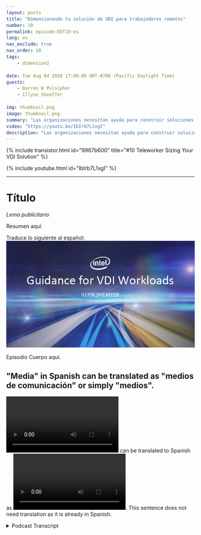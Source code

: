 ```yaml
---
layout: posts
title: "Dimensionando tu solución de VDI para trabajadores remotos"
number: 10
permalink: episode-EDT10-es
lang: es
nav_exclude: true
nav_order: 10
tags:
    - dimension2

date: Tue Aug 04 2020 17:00:00 GMT-0700 (Pacific Daylight Time)
guests:
    - Darren W Pulsipher
    - Illyse Sheaffer

img: thumbnail.png
image: thumbnail.png
summary: "Las organizaciones necesitan ayuda para construir soluciones de VDI (Infraestructura de Escritorio Virtual) de inmediato. A medida que los departamentos de TI están agregando licencias de VDI localmente a sus sistemas actuales, deben tener en cuenta que las licencias por sí solas no resuelven todos sus problemas."
video: "https://youtu.be/IbIrb7L1xgI"
description: "Las organizaciones necesitan ayuda para construir soluciones de VDI (Infraestructura de Escritorio Virtual) de inmediato. A medida que los departamentos de TI están agregando licencias de VDI localmente a sus sistemas actuales, deben tener en cuenta que las licencias por sí solas no resuelven todos sus problemas."
---
```


<div>
{% include transistor.html id="9967b600" title="#10 Teleworker Sizing Your VDI Solution" %}

{% include youtube.html id="IbIrb7L1xgI" %}
</div>

---

# Título

*Lema publicitario*

Resumen aquí

Traduce lo siguiente al español: ![imagen del episodio](./thumbnail.png)

Episodio Cuerpo aquí.

## "Media" in Spanish can be translated as "medios de comunicación" or simply "medios".

<video src='url'></video> can be translated to Spanish as <video src='url'></video>. This sentence does not need translation as it is already in Spanish.



<details>
<summary> Podcast Transcript </summary>

<p></p>

</details>
